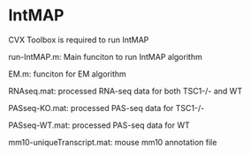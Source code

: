 # IntMAP
CVX Toolbox is required to run IntMAP

run-IntMAP.m: Main funciton to run IntMAP algorithm

EM.m: funciton for EM algorithm

RNAseq.mat: processed RNA-seq data for both TSC1-/- and WT

PASseq-KO.mat: processed PAS-seq data for TSC1-/-

PASseq-WT.mat: processed PAS-seq data for WT

mm10-uniqueTranscript.mat: mouse mm10 annotation file
